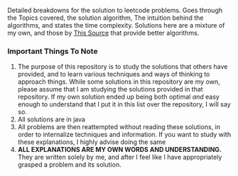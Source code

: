 Detailed breakdowns for the solution to leetcode problems. Goes through the Topics covered, the solution algorithm, The intuition behind the algorithms, and states the time complexity. Solutions here are a mixture of my own, and those by [This Source](https://walkccc.me/LeetCode/) that provide better algorithms.

### Important Things To Note
1. The purpose of this repository is to study the solutions that others have provided, and to learn various techniques and ways of thinking to approach things. While some solutions in this repository are my own, please assume that I am studying the solutions provided in that repository. If my own solution ended up being both optimal _and_ easy enough to understand that I put it in this list over the repository, I will say so.
2. All solutions are in java
3. All problems are then reattempted without reading these solutions, in order to internalize techniques and information. If you want to study with these explanations, I highly advise doing the same
4. **ALL EXPLANATIONS ARE MY OWN WORDS AND UNDERSTANDING.** They are written solely by me, and after I feel like I have appropriately grasped a problem and its solution.
